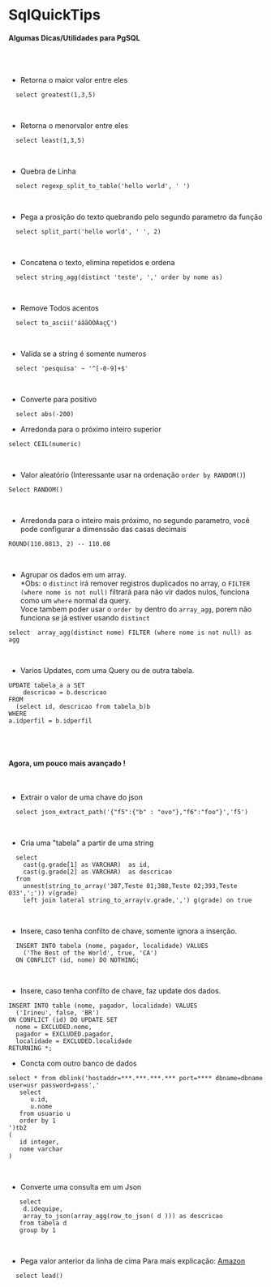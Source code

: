 # SqlQuickTips
<h4>Algumas Dicas/Utilidades para PgSQL</h4><br><br>


- Retorna o maior valor entre eles
```
  select greatest(1,3,5) 
```
<br>

- Retorna o menorvalor entre eles
```
  select least(1,3,5) 
```
<br>

- Quebra de Linha
```
  select regexp_split_to_table('hello world', ' ')
```
<br>

- Pega a prosição do texto quebrando pelo segundo parametro da função
```
  select split_part('hello world', ' ', 2)
```
<br>

- Concatena o texto, elimina repetidos e ordena
```
  select string_agg(distinct 'teste', ',' order by nome as)
```
<br>

- Remove Todos acentos
```
  select to_ascii('áããÓÒÂaçÇ')
```
<br>

- Valida se a string é somente numeros
```
  select 'pesquisa' ~ '^[-0-9]+$'
```
<br>

- Converte para positivo
```
  select abs(-200) 
```

- Arredonda para o próximo inteiro superior
```
select CEIL(numeric) 
```
<br>

- Valor aleatório (Interessante usar na ordenação ```order by RANDOM()```)
```
Select RANDOM()
```
<br>

- Arredonda para o inteiro mais próximo, no segundo parametro, você pode configurar a dimenssão das casas decimais

```
ROUND(110.0813, 2) -- 110.08
```
<br>

 - Agrupar os dados em um array. <br>
 *Obs: o ```distinct``` irá remover registros duplicados no array, o ```FILTER (where nome is not null)``` filtrará para não vir dados nulos, funciona como um ```where``` normal da query.<br>
 Voce tambem poder usar o ```order by``` dentro do ```array_agg```, porem não funciona se já estiver usando ```distinct```
```
select  array_agg(distinct nome) FILTER (where nome is not null) as agg
```
<br>

- Varios Updates, com uma Query ou de outra tabela.
```
UPDATE tabela_a a SET
	descricao = b.descricao
FROM
  (select id, descricao from tabela_b)b
WHERE
a.idperfil = b.idperfil
```
<br>
<br>

<h4> Agora, um pouco mais avançado ! </h4> <br>

- Extrair o valor de uma chave do json
```
  select json_extract_path('{"f5":{"b" : "ovo"},"f6":"foo"}','f5') 
```
<br>

- Cria uma "tabela" a partir de uma string
```
  select
    cast(g.grade[1] as VARCHAR)  as id,
    cast(g.grade[2] as VARCHAR)  as descricao
  from 
    unnest(string_to_array('387,Teste 01;388,Teste 02;393,Teste 033',';')) v(grade)  
    left join lateral string_to_array(v.grade,',') g(grade) on true
```
<br>

- Insere, caso tenha confilto de chave, somente ignora a inserção.
```
  INSERT INTO tabela (nome, pagador, localidade) VALUES 
    ('The Best of the World', true, 'CA') 
  ON CONFLICT (id, nome) DO NOTHING;
```
<br>

- Insere, caso tenha confilto de chave, faz update dos dados.
```
INSERT INTO table (nome, pagador, localidade) VALUES
  ('Irineu', false, 'BR')
ON CONFLICT (id) DO UPDATE SET 
  nome = EXCLUDED.nome,
  pagador = EXCLUDED.pagador,
  localidade = EXCLUDED.localidade
RETURNING *;
```

- Concta com outro banco de dados
 ```
select * from dblink('hostaddr=***.***.***.*** port=**** dbname=dbname user=usr password=pass','
    select
       u.id, 
       u.nome
    from usuario u
    order by 1
 ')tb2 
 (
    id integer,
    nome varchar        
 )
```
<br>

- Converte uma consulta em um Json
```
   select 
    d.idequipe, 
    array_to_json(array_agg(row_to_json( d ))) as descricao
   from tabela d
   group by 1
```
<br>

- Pega valor anterior da linha de cima
Para mais explicação: [Amazon](https://docs.aws.amazon.com/pt_br/redshift/latest/dg/r_WF_LEAD.html)
```
  select lead()
```
<br>
